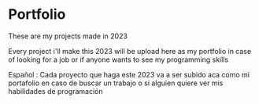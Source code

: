 # Portfolio
These are my projects made in 2023

Every project i'll make this 2023 will be upload here as my portfolio in case of looking for a job or if anyone wants to see my programming skills

Español : Cada proyecto que haga este 2023 va a ser subido aca como mi portafolio en caso de buscar un trabajo o si alguien quiere ver mis habilidades de programación
